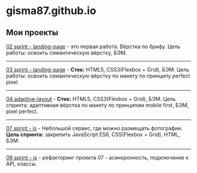 # gisma87.github.io

## Мои проекты

[02 sprint - landing-page](https://gisma87.github.io/02_landing-page/ "Одностраничный сайт") - это первая работа. Вёрстка по брифу. Цель работы: освоить семантическую вёрстку, БЭМ.
* * * * *

[03 sprint - landing-page](https://gisma87.github.io/03_landing_page/ "Одностраничный сайт") - **Стек:** HTML5, CSS3(Flexbox + Grid), БЭМ. Цель работы: освоить семантическую вёрстку по макету по принципу perfect pixel.
* * * * *

[04 adaptive-layout](https://gisma87.github.io/04_adaptive-layout/ "домашняя работа apaptive-layout") - **Стек:** HTML5, CSS3(Flexbox + Grid), БЭМ. Цель спринта: адаптивная вёрстка по макету по принципам mobile first, БЭМ, pixel perfect.
* * * * *

[07 sprint - js](https://gisma87.github.io/07_sprint_js__metro/ "домашняя работа сайт с js") - Небольшой сервис, где можно размещать фотографии. **Цель спринта:** закрепить JavaScript ES6, CSS(Flexbox + Grid), HTML, БЭМ.
* * * * *

[09 sprint - js](gisma87.github.io/09_sprint_js "подключаем проект 07 к серверу") - рефакторинг проекта 07 - асинхронность, подключение к API, классы.
